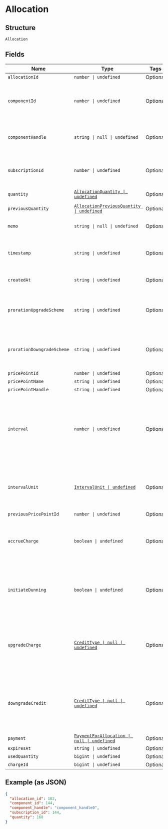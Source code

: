 
# Allocation

## Structure

`Allocation`

## Fields

| Name | Type | Tags | Description |
|  --- | --- | --- | --- |
| `allocationId` | `number \| undefined` | Optional | The allocation unique id |
| `componentId` | `number \| undefined` | Optional | The integer component ID for the allocation. This references a component that you have created in your Product setup |
| `componentHandle` | `string \| null \| undefined` | Optional | The handle of the component. This references a component that you have created in your Product setup |
| `subscriptionId` | `number \| undefined` | Optional | The integer subscription ID for the allocation. This references a unique subscription in your Site |
| `quantity` | [`AllocationQuantity \| undefined`](../../doc/models/containers/allocation-quantity.md) | Optional | This is a container for one-of cases. |
| `previousQuantity` | [`AllocationPreviousQuantity \| undefined`](../../doc/models/containers/allocation-previous-quantity.md) | Optional | This is a container for one-of cases. |
| `memo` | `string \| null \| undefined` | Optional | The memo passed when the allocation was created |
| `timestamp` | `string \| undefined` | Optional | The time that the allocation was recorded, in format and UTC timezone, i.e. 2012-11-20T22:00:37Z |
| `createdAt` | `string \| undefined` | Optional | Timestamp indicating when this allocation was created |
| `prorationUpgradeScheme` | `string \| undefined` | Optional | The scheme used if the proration was an upgrade. This is only present when the allocation was created mid-period. |
| `prorationDowngradeScheme` | `string \| undefined` | Optional | The scheme used if the proration was a downgrade. This is only present when the allocation was created mid-period. |
| `pricePointId` | `number \| undefined` | Optional | - |
| `pricePointName` | `string \| undefined` | Optional | - |
| `pricePointHandle` | `string \| undefined` | Optional | - |
| `interval` | `number \| undefined` | Optional | The numerical interval. i.e. an interval of ‘30’ coupled with an interval_unit of day would mean this component price point would renew every 30 days. This property is only available for sites with Multifrequency enabled. |
| `intervalUnit` | [`IntervalUnit \| undefined`](../../doc/models/interval-unit.md) | Optional | A string representing the interval unit for this component price point, either month or day. This property is only available for sites with Multifrequency enabled. |
| `previousPricePointId` | `number \| undefined` | Optional | - |
| `accrueCharge` | `boolean \| undefined` | Optional | If the change in cost is an upgrade, this determines if the charge should accrue to the next renewal or if capture should be attempted immediately. |
| `initiateDunning` | `boolean \| undefined` | Optional | If true, if the immediate component payment fails, initiate dunning for the subscription.<br>Otherwise, leave the charges on the subscription to pay for at renewal. |
| `upgradeCharge` | [`CreditType \| null \| undefined`](../../doc/models/credit-type.md) | Optional | The type of credit to be created when upgrading/downgrading. Defaults to the component and then site setting if one is not provided.<br>Available values: `full`, `prorated`, `none`. |
| `downgradeCredit` | [`CreditType \| null \| undefined`](../../doc/models/credit-type.md) | Optional | The type of credit to be created when upgrading/downgrading. Defaults to the component and then site setting if one is not provided.<br>Available values: `full`, `prorated`, `none`. |
| `payment` | [`PaymentForAllocation \| null \| undefined`](../../doc/models/payment-for-allocation.md) | Optional | - |
| `expiresAt` | `string \| undefined` | Optional | - |
| `usedQuantity` | `bigint \| undefined` | Optional | - |
| `chargeId` | `bigint \| undefined` | Optional | - |

## Example (as JSON)

```json
{
  "allocation_id": 102,
  "component_id": 144,
  "component_handle": "component_handle0",
  "subscription_id": 144,
  "quantity": 168
}
```

